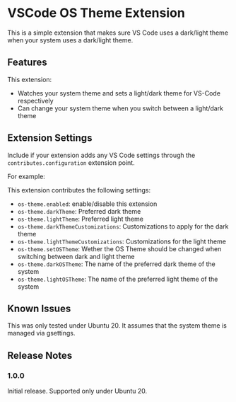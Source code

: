# VSCode OS Theme Extension

This is a simple extension that makes sure VS Code uses a dark/light theme
when your system uses a dark/light theme.

## Features

This extension:
- Watches your system theme and sets a light/dark theme for VS-Code respectively
- Can change your system theme when you switch between a light/dark theme

## Extension Settings

Include if your extension adds any VS Code settings through the `contributes.configuration` extension point.

For example:

This extension contributes the following settings:

* `os-theme.enabled`: enable/disable this extension
* `os-theme.darkTheme`: Preferred dark theme
* `os-theme.lightTheme`: Preferred light theme
* `os-theme.darkThemeCustomizations`: Customizations to apply for the dark theme
* `os-theme.lightThemeCustomizations`: Customizations for the light theme
* `os-theme.setOSTheme`: Wether the OS Theme should be changed when switching between dark and light theme
* `os-theme.darkOSTheme`: The name of the preferred dark theme of the system
* `os-theme.lightOSTheme`: The name of the preferred light theme of the system

## Known Issues

This was only tested under Ubuntu 20. It assumes that the system theme
is managed via gsettings.

## Release Notes

### 1.0.0

Initial release. Supported only under Ubuntu 20.
